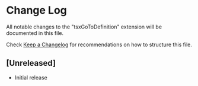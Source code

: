 # Change Log

All notable changes to the "tsxGoToDefinition" extension will be documented in this file.

Check [Keep a Changelog](http://keepachangelog.com/) for recommendations on how to structure this file.

## [Unreleased]

- Initial release